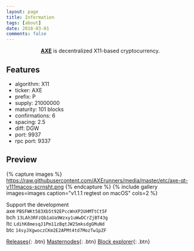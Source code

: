 ```yaml
---
layout: page
title: Information
tags: [about]
date: 2018-03-01
comments: false
---
```


<center><a href="https://github.com/AXErunners/axe"><b>AXE</b></a> is decentralized X11-based cryptocurrency.</center>

## Features
* algorithm: X11
* ticker: AXE
* prefix: P
* supply: 21000000
* maturity: 101 blocks
* confirmations: 6
* spacing: 2.5
* diff: DGW
* port: 9937
* rpc port: 9337

## Preview

{% capture images %}
    https://raw.githubusercontent.com/AXErunners/media/master/etc/axe-qt-v111macos-scrnsht.png
{% endcapture %}
{% include gallery images=images caption="v1.1.1 regtest on macOS" cols=2 %}

Support the development <br />
axe `PBSFWKt583Xb5t92EPccWnXP2UHMTtCt5F`<br />
bch `13LAh3RFzQb1aUa9Wzxy1uWwDCrZjBT43g`<br />
ltc `LdihK8mesqJ1Pm11zBqtJW2SmksdgGMuNd`<br />
btc `14syJXgwoczCKm2E2APMt4td7MozTw1pZF`<br />

[Releases](https://github.com/AXErunners/axe/releases){: .btn}
[Masternodes](https://github.com/AXErunners/axe/wiki/Masternodes){: .btn}
[Block explorer](http://207.246.65.114:3001){: .btn}
